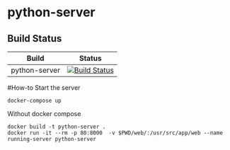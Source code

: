 # python-server
## Build Status

| Build                                     | Status               
| ----------------------------------------- | -------------------
| python-server                                     | [![Build Status](https://dev.azure.com/samlinigrer/python-server/_apis/build/status/samliniger.python-server?branchName=master)](https://dev.azure.com/samliniger/python-server/_build/latest?definitionId=1&branchName=master)               
#How-to
Start the server

```console
docker-compose up
```
Without docker compose

```console
docker build -t python-server .
docker run -it --rm -p 80:8000  -v $PWD/web/:/usr/src/app/web --name running-server python-server
```